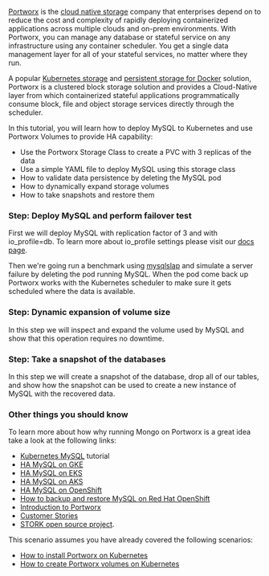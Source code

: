 [Portworx](https://portworx.com/) is the [cloud native storage](https://portworx.com/cloud-native-storage/) company that enterprises depend on to reduce the cost and complexity of rapidly deploying containerized applications across multiple clouds and on-prem environments. With Portworx, you can manage any database or stateful service on any infrastructure using any container scheduler. You get a single data management layer for all of your stateful services, no matter where they run. 

A popular [Kubernetes storage](https://portworx.com/use-case/kubernetes-storage/) and [persistent storage for Docker](https://portworx.com/use-case/docker-persistent-storage/) solution, Portworx is a clustered block storage solution and provides a Cloud-Native layer from which containerized stateful applications programmatically consume block, file and object storage services directly through the scheduler.

In this tutorial, you will learn how to deploy MySQL to Kubernetes and use Portworx Volumes to provide HA capability:
* Use the Portworx Storage Class to create a PVC with 3 replicas of the data
* Use a simple YAML file to deploy MySQL using this storage class
* How to validate data persistence by deleting the MySQL pod
* How to dynamically expand storage volumes
* How to take snapshots and restore them

### Step: Deploy MySQL and perform failover test

First we will deploy MySQL with replication factor of 3 and with io_profile=db. To learn more about io_profile settings please visit our [docs page](https://docs.portworx.com/maintain/performance/tuning.html#volume-granular-performance-tuning).

Then we're going run a benchmark using [mysqlslap](https://dev.mysql.com/doc/refman/8.0/en/mysqlslap.html) and simulate a server failure by deleting the pod running MySQL. When the pod come back up Portworx works with the Kubernetes scheduler to make sure it gets scheduled where the data is available.

### Step: Dynamic expansion of volume size

In this step we will inspect and expand the volume used by MySQL and show that this operation requires no downtime.

### Step: Take a snapshot of the databases

In this step we will create a snapshot of the database, drop all of our tables, and show how the snapshot can be used to create a new instance of MySQL with the recovered data.

### Other things you should know

To learn more about how why running Mongo on Portworx is a great idea take a look at the following links:
* [Kubernetes MySQL](https://portworx.com/mysql-kubernetes/) tutorial
* [HA MySQL on GKE](https://portworx.com/run-ha-mysql-google-kubernetes-engine/)
* [HA MySQL on EKS](https://portworx.com/ha-mysql-amazon-eks/)
* [HA MySQL on AKS](https://portworx.com/run-ha-mysql-azure-kubernetes-service/)
* [HA MySQL on OpenShift](https://portworx.com/ha-mysql-openshift/)
* [How to backup and restore MySQL on Red Hat OpenShift](https://portworx.com/backup-restore-mysql-red-hat-openshift/)
* [Introduction to Portworx](https://portworx.com/products/introduction/)
* [Customer Stories](https://portworx.com/customers/)
* [STORK open source project](https://portworx.com/stork-storage-orchestration-kubernetes/).


This scenario assumes you have already covered the following scenarios:
* [How to install Portworx on Kubernetes](https://www.katacoda.com/portworx/scenarios/deploy-px-k8s)
* [How to create Portworx volumes on Kubernetes](https://www.katacoda.com/portworx/scenarios/px-k8s-vol-basic)

